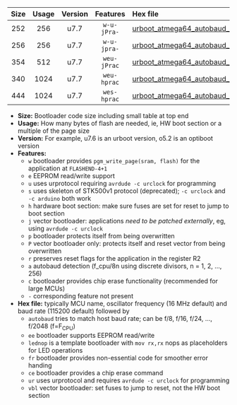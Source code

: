 |Size|Usage|Version|Features|Hex file|
|:-:|:-:|:-:|:-:|:--|
|252|256|u7.7|`w-u-jPra-`|[urboot_atmega64_autobaud_lednop_ur_vbl.hex](https://raw.githubusercontent.com/stefanrueger/urboot.hex/main/mcus/atmega64/autobaud/urboot_atmega64_autobaud_lednop_ur_vbl.hex)|
|256|256|u7.7|`w-u-jpra-`|[urboot_atmega64_autobaud_lednop_fr_ur_vbl.hex](https://raw.githubusercontent.com/stefanrueger/urboot.hex/main/mcus/atmega64/autobaud/urboot_atmega64_autobaud_lednop_fr_ur_vbl.hex)|
|354|512|u7.7|`weu-jPrac`|[urboot_atmega64_autobaud_ee_lednop_fr_ce_ur_vbl.hex](https://raw.githubusercontent.com/stefanrueger/urboot.hex/main/mcus/atmega64/autobaud/urboot_atmega64_autobaud_ee_lednop_fr_ce_ur_vbl.hex)|
|340|1024|u7.7|`weu-hprac`|[urboot_atmega64_autobaud_ee_lednop_fr_ce_ur.hex](https://raw.githubusercontent.com/stefanrueger/urboot.hex/main/mcus/atmega64/autobaud/urboot_atmega64_autobaud_ee_lednop_fr_ce_ur.hex)|
|444|1024|u7.7|`wes-hprac`|[urboot_atmega64_autobaud_ee_lednop_fr_ce.hex](https://raw.githubusercontent.com/stefanrueger/urboot.hex/main/mcus/atmega64/autobaud/urboot_atmega64_autobaud_ee_lednop_fr_ce.hex)|

- **Size:** Bootloader code size including small table at top end
- **Usage:** How many bytes of flash are needed, ie, HW boot section or a multiple of the page size
- **Version:** For example, u7.6 is an urboot version, o5.2 is an optiboot version
- **Features:**
  + `w` bootloader provides `pgm_write_page(sram, flash)` for the application at `FLASHEND-4+1`
  + `e` EEPROM read/write support
  + `u` uses urprotocol requiring `avrdude -c urclock` for programming
  + `s` uses skeleton of STK500v1 protocol (deprecated); `-c urclock` and `-c arduino` both work
  + `h` hardware boot section: make sure fuses are set for reset to jump to boot section
  + `j` vector bootloader: applications *need to be patched externally*, eg, using `avrdude -c urclock`
  + `p` bootloader protects itself from being overwritten
  + `P` vector bootloader only: protects itself and reset vector from being overwritten
  + `r` preserves reset flags for the application in the register R2
  + `a` autobaud detection (f_cpu/8n using discrete divisors, n = 1, 2, ..., 256)
  + `c` bootloader provides chip erase functionality (recommended for large MCUs)
  + `-` corresponding feature not present
- **Hex file:** typically MCU name, oscillator frequency (16 MHz default) and baud rate (115200 default) followed by
  + `autobaud` tries to match host baud rate; can be f/8, f/16, f/24, ..., f/2048 (f=F<sub>CPU</sub>)
  + `ee` bootloader supports EEPROM read/write
  + `lednop` is a template bootloader with `mov rx,rx` nops as placeholders for LED operations
  + `fr` bootloader provides non-essential code for smoother error handing
  + `ce` bootloader provides a chip erase command
  + `ur` uses urprotocol and requires `avrdude -c urclock` for programming
  + `vbl` vector bootloader: set fuses to jump to reset, not the HW boot section
